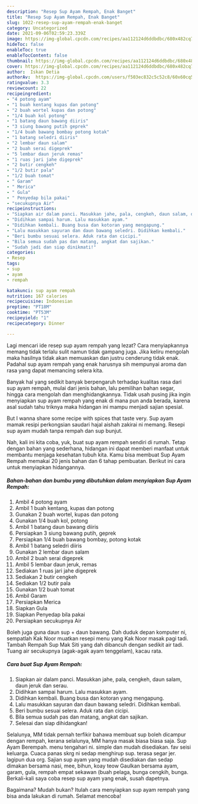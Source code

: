 ```yaml
---
description: "Resep Sup Ayam Rempah, Enak Banget"
title: "Resep Sup Ayam Rempah, Enak Banget"
slug: 1022-resep-sup-ayam-rempah-enak-banget
category: Uncategorized
date: 2021-09-06T02:59:23.339Z
image: https://img-global.cpcdn.com/recipes/aa112124d6ddbdbc/680x482cq70/sup-ayam-rempah-foto-resep-utama.jpg
hideToc: false
enableToc: true
enableTocContent: false
thumbnail: https://img-global.cpcdn.com/recipes/aa112124d6ddbdbc/680x482cq70/sup-ayam-rempah-foto-resep-utama.jpg
cover: https://img-global.cpcdn.com/recipes/aa112124d6ddbdbc/680x482cq70/sup-ayam-rempah-foto-resep-utama.jpg
author:  Iskan Detia
authorAv:  https://img-global.cpcdn.com/users/f503ec832c5c52c8/60x60cq50/avatar.jpg
ratingvalue: 3.3
reviewcount: 22
recipeingredient:
- "4 potong ayam"
- "1 buah kentang kupas dan potong"
- "2 buah wortel kupas dan potong"
- "1/4 buah kol potong"
- "1 batang daun bawang diiris"
- "3 siung bawang putih geprek"
- "1/4 buah bawang bombay potong kotak"
- "1 batang seledri diiris"
- "2 lembar daun salam"
- "2 buah serai digeprek"
- "5 lembar daun jeruk remas"
- "1 ruas jari jahe digeprek"
- "2 butir cengkeh"
- "1/2 butir pala"
- "1/2 buah tomat"
- " Garam"
- " Merica"
- " Gula"
- " Penyedap bila pakai"
- "secukupnya Air"
recipeinstructions:
- "Siapkan air dalam panci. Masukkan jahe, pala, cengkeh, daun salam, daun jeruk dan serau."
- "Didihkan sampai harum. Lalu masukkan ayam."
- "Didihkan kembali. Buang busa dan kotoran yang mengapung."
- "Lalu masukkan sayuran dan daun bawang seledri. Didihkan kembali."
- "Beri bumbu sesuai selera. Aduk rata dan cicipi."
- "Bila semua sudah pas dan matang, angkat dan sajikan."
- "Sudah jadi dan siap dinikmati!"
categories:
- Resep
tags:
- sup
- ayam
- rempah

katakunci: sup ayam rempah 
nutrition: 167 calories
recipecuisine: Indonesian
preptime: "PT18M"
cooktime: "PT53M"
recipeyield: "1"
recipecategory: Dinner

---
```



Lagi mencari ide resep sup ayam rempah yang lezat? Cara menyiapkannya memang tidak terlalu sulit namun tidak gampang juga. Jika keliru mengolah maka hasilnya tidak akan memuaskan dan justru cenderung tidak enak. Padahal sup ayam rempah yang enak harusnya sih mempunyai aroma dan rasa yang dapat memancing selera kita.


Banyak hal yang sedikit banyak berpengaruh terhadap kualitas rasa dari sup ayam rempah, mulai dari jenis bahan, lalu pemilihan bahan segar, hingga cara mengolah dan menghidangkannya. Tidak usah pusing jika ingin menyiapkan sup ayam rempah yang enak di mana pun anda berada, karena asal sudah tahu triknya maka hidangan ini mampu menjadi sajian spesial.

But I wanna share some recipe with spices that taste very. Sup ayam mamak resipi perkongsian saudari hajal aishah zakirai ni memang. Resepi sup ayam mudah tanpa rempah dan sup bunjut.


Nah, kali ini kita coba, yuk, buat sup ayam rempah sendiri di rumah. Tetap dengan bahan yang sederhana, hidangan ini dapat memberi manfaat untuk membantu menjaga kesehatan tubuh kita. Kamu bisa membuat Sup Ayam Rempah memakai 20 jenis bahan dan 6 tahap pembuatan. Berikut ini cara untuk menyiapkan hidangannya.

<!--inarticleads1-->

##### Bahan-bahan dan bumbu yang dibutuhkan dalam menyiapkan Sup Ayam Rempah:

1. Ambil 4 potong ayam
1. Ambil 1 buah kentang, kupas dan potong
1. Gunakan 2 buah wortel, kupas dan potong
1. Gunakan 1/4 buah kol, potong
1. Ambil 1 batang daun bawang diiris
1. Persiapkan 3 siung bawang putih, geprek
1. Persiapkan 1/4 buah bawang bombay, potong kotak
1. Ambil 1 batang seledri diiris
1. Gunakan 2 lembar daun salam
1. Ambil 2 buah serai digeprek
1. Ambil 5 lembar daun jeruk, remas
1. Sediakan 1 ruas jari jahe digeprek
1. Sediakan 2 butir cengkeh
1. Sediakan 1/2 butir pala
1. Gunakan 1/2 buah tomat
1. Ambil  Garam
1. Persiapkan  Merica
1. Siapkan  Gula
1. Siapkan  Penyedap bila pakai
1. Persiapkan secukupnya Air


Boleh juga guna daun sup + daun bawang. Dah duduk depan komputer ni, sempatlah Kak Noor muatkan resepi menu yang Kak Noor masak pagi tadi. Tambah Rempah Sup Mak Siti yang dah dibancuh dengan sedikit air tadi. Tuang air secukupnya (agak-agak ayam tenggelam), kacau rata. 

<!--inarticleads2-->

##### Cara buat Sup Ayam Rempah:

1. Siapkan air dalam panci. Masukkan jahe, pala, cengkeh, daun salam, daun jeruk dan serau.
1. Didihkan sampai harum. Lalu masukkan ayam.
1. Didihkan kembali. Buang busa dan kotoran yang mengapung.
1. Lalu masukkan sayuran dan daun bawang seledri. Didihkan kembali.
1. Beri bumbu sesuai selera. Aduk rata dan cicipi.
1. Bila semua sudah pas dan matang, angkat dan sajikan.
1. Selesai dan siap dihidangkan!

Selalunya, MM tidak pernah terfikir bahawa membuat sup boleh dicampur dengan rempah, kerana selalunya, MM hanya masak biasa biasa saja. Sup Ayam Berempah. menu tengahari ni. simple dan mudah disediakan. fav seisi keluarga. Cuaca panas skrg ni sedap menghirup sup. terasa segar jer. lagipun dua org. Sajian sup ayam yang mudah disediakan dan sedap dimakan bersama nasi, mee, bihun, koay teow Gaulkan bersama ayam, garam, gula, rempah empat sekawan (buah pelaga, bunga cengkih, bunga. Berkali-kali saya coba resep sup ayam yang enak, susah dapetnya. 

Bagaimana? Mudah bukan? Itulah cara menyiapkan sup ayam rempah yang bisa anda lakukan di rumah. Selamat mencoba!
